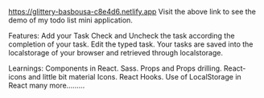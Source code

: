 https://glittery-basbousa-c8e4d6.netlify.app
Visit the above link to see the demo of my todo list mini application.

Features:
  Add your Task
  Check and Uncheck the task according the completion of your task.
  Edit the typed task.
  Your tasks are saved into the localstorage of your browser and retrieved through localstorage.

Learnings:
  Components in React.
  Sass.
  Props and Props drilling.
  React-icons and little bit material Icons.
  React Hooks.
  Use of LocalStorage in React
  many more.........
